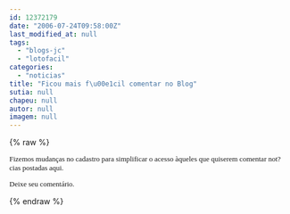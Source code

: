 ```yaml
---
id: 12372179
date: "2006-07-24T09:58:00Z"
last_modified_at: null
tags:
  - "blogs-jc"
  - "lotofacil"
categories:
  - "noticias"
title: "Ficou mais f\u00e1cil comentar no Blog"
sutia: null
chapeu: null
autor: null
imagem: null
---
```

{% raw %}
<p><FONT face=Verdana size=2></p>
<p><P>Fizemos mudanças no cadastro para simplificar o acesso àqueles que quiserem comentar not?cias postadas aqui. </P></p>
<p><P>Deixe seu comentário.</P></FONT> </p>
{% endraw %}